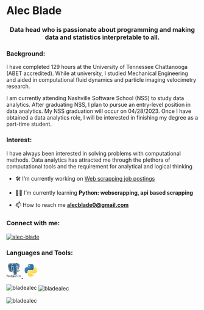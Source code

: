 <h1 align="left">Alec Blade </h1>
<link href="//netdna.bootstrapcdn.com/font-awesome/4.0.3/css/font-awesome.css" rel="stylesheet">
<i class="fa-sharp fa-solid fa-knife fa-bounce" style="color: #f7020f;"></i>

<h3 align="center">Data head who is passionate about programming and making data and statistics interpretable to all.</h3>

<h3 align="left">Background:</h3>
I have completed 129 hours at the University of Tennessee Chattanooga (ABET accredited). While at university, I studied Mechanical Engineering and aided in computational fluid dynamics and particle imaging velocimetry research.

I am currently attending Nashville Software School (NSS) to study data analytics. After graduating NSS, I plan to pursue an entry-level position in data analytics. My NSS graduation will occur on 04/28/2023. Once I have obtained a data analytics role, I will be interested in finishing my degree as a part-time student.

<h3 align="left">Interest:</h3>
I have always been interested in solving problems with computational methods. Data analytics has attracted me through the plethora of computational tools and the requirement for analytical and logical thinking

- 🛠 I’m currently working on [Web scrapping job postings](https://github.com/bladealec/datajob_postings)

- 👨‍💻 I’m currently learning **Python: webscrapping, api based scrapping**

- 📫 How to reach me **alecblade0@gmail.com**

<h3 align="left">Connect with me:</h3>
<p align="left">
<a href="https://linkedin.com/in/alec-blade" target="blank"><img align="center" src="https://raw.githubusercontent.com/rahuldkjain/github-profile-readme-generator/master/src/images/icons/Social/linked-in-alt.svg" alt="alec-blade" height="30" width="40" /></a>
</p>

<h3 align="left">Languages and Tools:</h3>
<p align="left"> <a href="https://www.postgresql.org" target="_blank" rel="noreferrer"> <img src="https://raw.githubusercontent.com/devicons/devicon/master/icons/postgresql/postgresql-original-wordmark.svg" alt="postgresql" width="40" height="40"/> </a> <a href="https://www.python.org" target="_blank" rel="noreferrer"> <img src="https://raw.githubusercontent.com/devicons/devicon/master/icons/python/python-original.svg" alt="python" width="40" height="40"/> </a> </p>

<p><img align="left" src="https://github-readme-stats.vercel.app/api/top-langs?username=bladealec&show_icons=true&locale=en&layout=compact" alt="bladealec" /></p>

<p>&nbsp;<img align="center" src="https://github-readme-stats.vercel.app/api?username=bladealec&show_icons=true&locale=en" alt="bladealec" /></p>

<p><img align="center" src="https://github-readme-streak-stats.herokuapp.com/?user=bladealec&" alt="bladealec" /></p>
